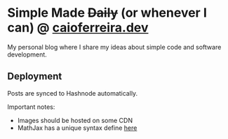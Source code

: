 # Simple Made ~~Daily~~ (or whenever I can) @ [caioferreira.dev](https://caioferreira.dev)

My personal blog where I share my ideas about simple code and software development.

## Deployment

Posts are synced to Hashnode automatically.

Important notes:

- Images should be hosted on some CDN
- MathJax has a unique syntax define [here](https://engineering.hashnode.com/how-to-display-math-equations-in-react-native)
